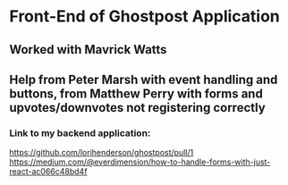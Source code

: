 # Front-End of Ghostpost Application
## Worked with Mavrick Watts
## Help from Peter Marsh with event handling and buttons, from Matthew Perry with forms and upvotes/downvotes not registering correctly

### Link to my backend application:
https://github.com/lorihenderson/ghostpost/pull/1
https://medium.com/@everdimension/how-to-handle-forms-with-just-react-ac066c48bd4f